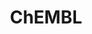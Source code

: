 ---
bigquery: https://console.cloud.google.com/bigquery?p=patents-public-data&d=ebi_chembl&page=dataset
citation: '"The ChEMBL database in 2017." Anna Gaulton, Anne Hersey, Michał Nowotka,
  A Patrícia Bento, Jon Chambers, David Mendez, Prudence Mutowo, Francis Atkinson,
  Louisa J Bellis, Elena Cibrián-Uhalte, Mark Davies, Nathan Dedman, Anneli Karlsson,
  María Paula Magariños, John P Overington, George Papadatos, Ines Smit, Andrew R
  Leach Nucleic acids Research (2017) 45 (Database Issue), D945-D954'
contributors: European Bioinformatics Institute
cost: None
description: ChEMBL Data is a manually curated database of small molecules used in
  drug discovery, including information about existing patented drugs.
documentation: 'schema: https://www.ebi.ac.uk/chembl/db_schema


  '
last_edit: Mon, 04 Apr 2022 19:07:30 GMT
location: https://console.cloud.google.com/marketplace/product/google_patents_public_datasets/chembl
maintained_by: EMBL-EBI, an outstation of European Molecular Biology Laboratory
related_publications: '

  ChEMBL: towards direct deposition of bioassay data.


  Mendez D, Gaulton A, Bento AP, Chambers J, De Veij M, Félix E, Magariños MP, Mosquera
  JF, Mutowo P, Nowotka M, Gordillo-Marañón M, Hunter F, Junco L, Mugumbate G, Rodriguez-Lopez
  M, Atkinson F, Bosc N, Radoux CJ, Segura-Cabrera A, Hersey A, Leach AR.


  — Nucleic Acids Res. 2019; 47(D1):D930-D940. doi: 10.1093/nar/gky1075

  '
schema_fields: '[''sitecomp_id'', ''assay_source'', ''compound_key'', ''metabolite_record_id'',
  ''l5'', ''db_source'', ''hbd'', ''usan_stem'', ''description'', ''priority'', ''site_residues'',
  ''l7'', ''label'', ''standard_inchi_key'', ''domain_description'', ''component_type'',
  ''mutation'', ''polymer_flag'', ''component_id'', ''targrel_id'', ''l3'', ''heavy_atoms'',
  ''normal_range_min'', ''alert_set_id'', ''db_version'', ''acd_logp'', ''src_description'',
  ''mesh_id'', ''active_ingredient'', ''standard_upper_value'', ''standard_value'',
  ''upper_value'', ''hba'', ''withdrawn_flag'', ''bto_id'', ''idx'', ''cpd_str_alert_id'',
  ''trade_name'', ''isoform'', ''targcomp_id'', ''mecref_id'', ''toid'', ''prodrug'',
  ''standard_flag'', ''downgraded'', ''met_id'', ''job_id'', ''usan_stem_definition'',
  ''irac_class_id'', ''parent_go_id'', ''relationship_desc'', ''acd_logd'', ''hbd_lipinski'',
  ''cell_ontology_id'', ''cell_description'', ''stat'', ''activity_id'', ''enzyme_tid'',
  ''annotation'', ''relationship_type'', ''patent_id'', ''acd_most_bpka'', ''domain_id'',
  ''dosed_ingredient'', ''cell_name'', ''published_units'', ''efo_term'', ''record_id'',
  ''source'', ''organism'', ''definition'', ''drugind_id'', ''met_conversion'', ''first_in_class'',
  ''structure_type'', ''path'', ''warning_description'', ''therapeutic_flag'', ''warning_year'',
  ''assay_cell_type'', ''src_compound_id'', ''relation'', ''mc_target_type'', ''ddd_admr'',
  ''start_position'', ''data_validity_comment'', ''status'', ''mesh_heading'', ''stem_class'',
  ''level1_description'', ''set_name'', ''max_phase'', ''syn_type'', ''inorganic_flag'',
  ''sequence'', ''natural_product'', ''assay_test_type'', ''log_id'', ''who_name'',
  ''ref_url'', ''molregno'', ''qudt_units'', ''curated_by'', ''cell_id'', ''level4'',
  ''issue'', ''co_stem_id'', ''level1'', ''l4'', ''hba_lipinski'', ''warning_id'',
  ''prediction_method'', ''compsyn_id'', ''predbind_id'', ''journal'', ''assay_id'',
  ''mc_tax_id'', ''ad_type'', ''tissue_id'', ''relationship'', ''potential_duplicate'',
  ''src_assay_id'', ''standard_type'', ''submission_date'', ''aromatic_rings'', ''num_lipinski_ro5_violations'',
  ''full_mwt'', ''text_value'', ''nda_type'', ''entity_type'', ''protein_class_id'',
  ''result_flag'', ''authors'', ''chirality'', ''subgroup'', ''drug_record_id'', ''target_type'',
  ''curation_comment'', ''previous_company'', ''cx_most_bpka'', ''assay_strain'',
  ''applicant_full_name'', ''prod_pat_id'', ''bao_format'', ''std_act_id'', ''entity_id'',
  ''pathway_id'', ''mol_atc_id'', ''drug_substance_flag'', ''withdrawn_year'', ''assay_organism'',
  ''rtb'', ''frac_class_id'', ''level4_description'', ''mc_organism'', ''ddd_units'',
  ''availability_type'', ''cell_source_organism'', ''qed_weighted'', ''assay_subcellular_fraction'',
  ''volume'', ''res_stem_id'', ''lle'', ''molecular_species'', ''short_name'', ''parent_id'',
  ''year'', ''pchembl_value'', ''l2'', ''l8'', ''end_position'', ''warning_type'',
  ''activity_count'', ''go_id'', ''first_page'', ''irac_code'', ''company'', ''cell_source_tissue'',
  ''comp_class_id'', ''smarts'', ''usan_substem'', ''product_id'', ''enzyme_name'',
  ''cell_source_tax_id'', ''patent_expire_date'', ''version'', ''site_name'', ''withdrawn_class'',
  ''l6'', ''src_id'', ''comp_go_id'', ''abstract'', ''alogp'', ''usan_stem_id'', ''target_desc'',
  ''ap_id'', ''mw_freebase'', ''assay_class_id'', ''units'', ''mc_target_accession'',
  ''ref_id'', ''published_relation'', ''atc_code'', ''indref_id'', ''compd_id'', ''num_alerts'',
  ''doi'', ''active_molregno'', ''substrate_record_id'', ''selectivity_comment'',
  ''mechanism_comment'', ''parenteral'', ''pref_name'', ''molecule_type'', ''ingredient'',
  ''helm_notation'', ''aidx'', ''bei'', ''mol_irac_id'', ''who_extra'', ''disease_efficacy'',
  ''published_value'', ''cellosaurus_id'', ''publication_number'', ''clo_id'', ''domain_type'',
  ''tbl'', ''src_short_name'', ''delist_flag'', ''protein_class_desc'', ''black_box_warning'',
  ''site_id'', ''warnref_id'', ''cx_logp'', ''parameter_type'', ''sequence_md5sum'',
  ''creation_date'', ''actsm_id'', ''last_active'', ''class_level'', ''value'', ''ddd_value'',
  ''stem'', ''efo_id'', ''withdrawn_reason'', ''route'', ''binding_site_comment'',
  ''warning_class'', ''aspect'', ''title'', ''orig_description'', ''l1'', ''molsyn_id'',
  ''mol_frac_id'', ''activity_comment'', ''chebi_par_id'', ''bao_id'', ''drug_product_flag'',
  ''ridx'', ''tax_id'', ''compound_name'', ''alert_name'', ''level2_description'',
  ''type'', ''major_class'', ''ro3_pass'', ''rgid'', ''mec_id'', ''parent_type'',
  ''molecular_mechanism'', ''smid'', ''assay_tissue'', ''frac_code'', ''oral'', ''warning_country'',
  ''doc_type'', ''max_phase_for_ind'', ''hrac_class_id'', ''bao_endpoint'', ''as_id'',
  ''mc_target_name'', ''protclasssyn_id'', ''variant_id'', ''patent_no'', ''metref_id'',
  ''usan_year'', ''name'', ''hrac_code'', ''published_type'', ''accession'', ''parameter_value'',
  ''last_page'', ''updated_by'', ''le'', ''synonyms'', ''tid'', ''assay_tax_id'',
  ''acd_most_apka'', ''comments'', ''species_group_flag'', ''standard_inchi'', ''ass_cls_map_id'',
  ''sei'', ''protein_class_synonym'', ''assay_type'', ''first_approval'', ''level2'',
  ''updated_on'', ''country'', ''confidence_score'', ''mw_monoisotopic'', ''confidence'',
  ''num_ro5_violations'', ''uberon_id'', ''met_comment'', ''cl_lincs_id'', ''related_tid'',
  ''innovator_company'', ''chembl_id'', ''formulation_id'', ''mechanism_of_action'',
  ''homologue'', ''level3'', ''assay_desc'', ''standard_units'', ''target_mapping'',
  ''action_type'', ''strength'', ''molfile'', ''dosage_form'', ''domain_name'', ''indication_class'',
  ''source_domain_id'', ''doc_id'', ''pubmed_id'', ''research_stem'', ''cidx'', ''level3_description'',
  ''pathway_key'', ''cx_most_apka'', ''parent_molregno'', ''ref_type'', ''oc_id'',
  ''uo_units'', ''standard_relation'', ''cx_logd'', ''alert_id'', ''caloha_id'', ''assay_category'',
  ''withdrawn_country'', ''assay_param_id'', ''approval_date'', ''direct_interaction'',
  ''patent_use_code'', ''level5'', ''biocomp_id'', ''standard_text_value'', ''normal_range_max'',
  ''full_molformula'', ''psa'', ''topical'', ''component_synonym'', ''ddd_id'', ''tid_fixed'',
  ''mol_hrac_id'', ''ddd_comment'', ''class_type'', ''canonical_smiles'']'
shortname: chembl
tags:
- biotechnology
- health
- chemical
- bioinformatics
- medical
terms_of_use: CC BY-SA 3.0
title: ChEMBL
uuid: e232a192-965c-4ec9-904c-155b6dfe56c5
---